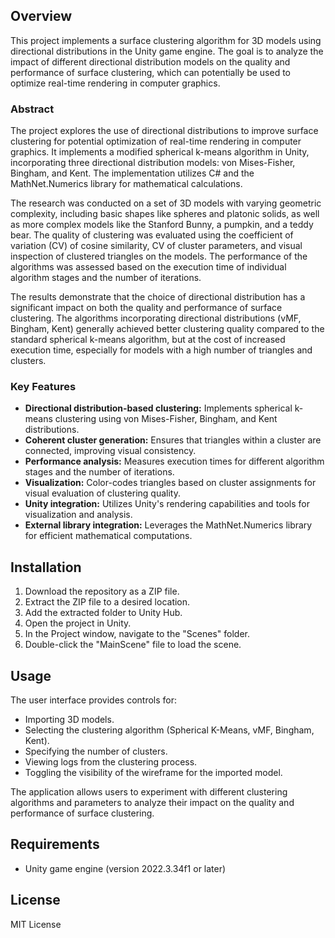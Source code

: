## Overview

This project implements a surface clustering algorithm for 3D models using directional distributions in the Unity game engine. The goal is to analyze the impact of different directional distribution models on the quality and performance of surface clustering, which can potentially be used to optimize real-time rendering in computer graphics.

### Abstract

The project explores the use of directional distributions to improve surface clustering for potential optimization of real-time rendering in computer graphics. It implements a modified spherical k-means algorithm in Unity, incorporating three directional distribution models: von Mises-Fisher, Bingham, and Kent. The implementation utilizes C# and the MathNet.Numerics library for mathematical calculations.

The research was conducted on a set of 3D models with varying geometric complexity, including basic shapes like spheres and platonic solids, as well as more complex models like the Stanford Bunny, a pumpkin, and a teddy bear. The quality of clustering was evaluated using the coefficient of variation (CV) of cosine similarity, CV of cluster parameters, and visual inspection of clustered triangles on the models. The performance of the algorithms was assessed based on the execution time of individual algorithm stages and the number of iterations.

The results demonstrate that the choice of directional distribution has a significant impact on both the quality and performance of surface clustering. The algorithms incorporating directional distributions (vMF, Bingham, Kent) generally achieved better clustering quality compared to the standard spherical k-means algorithm, but at the cost of increased execution time, especially for models with a high number of triangles and clusters.

### Key Features

* **Directional distribution-based clustering:** Implements spherical k-means clustering using von Mises-Fisher, Bingham, and Kent distributions.
* **Coherent cluster generation:** Ensures that triangles within a cluster are connected, improving visual consistency.
* **Performance analysis:** Measures execution times for different algorithm stages and the number of iterations.
* **Visualization:** Color-codes triangles based on cluster assignments for visual evaluation of clustering quality.
* **Unity integration:** Utilizes Unity's rendering capabilities and tools for visualization and analysis.
* **External library integration:** Leverages the MathNet.Numerics library for efficient mathematical computations.

## Installation

1. Download the repository as a ZIP file.
2. Extract the ZIP file to a desired location.
3. Add the extracted folder to Unity Hub.
4. Open the project in Unity.
5. In the Project window, navigate to the "Scenes" folder.
6. Double-click the "MainScene" file to load the scene.

## Usage

The user interface provides controls for:
* Importing 3D models.
* Selecting the clustering algorithm (Spherical K-Means, vMF, Bingham, Kent).
* Specifying the number of clusters.
* Viewing logs from the clustering process.
* Toggling the visibility of the wireframe for the imported model.

The application allows users to experiment with different clustering algorithms and parameters to analyze their impact on the quality and performance of surface clustering.

## Requirements

* Unity game engine (version 2022.3.34f1 or later)

## License

MIT License
